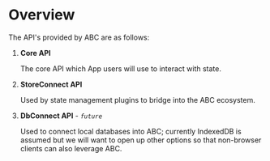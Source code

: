 # Overview

The API's provided by ABC are as follows:

1. **Core API**

   The core API which App users will use to interact with state.

2. **StoreConnect API**
   
   Used by state management plugins to bridge into the ABC ecosystem.

3. **DbConnect API** -  _` future `_

   Used to connect local databases into ABC; currently IndexedDB is assumed but
   we will want to open up other options so that non-browser clients can also
   leverage ABC.

